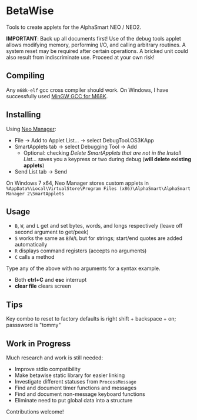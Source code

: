 BetaWise
========
Tools to create applets for the AlphaSmart NEO / NEO2.

**IMPORTANT**: Back up all documents first! Use of the debug tools applet
allows modifying memory, performing I/O, and calling arbitrary routines. A
system reset may be required after certain operations. A bricked unit could
also result from indiscriminate use. Proceed at your own risk!

Compiling
---------
Any `m68k-elf` gcc cross compiler should work. On Windows, I have successfully
used [MinGW GCC for M68K](https://sourceforge.net/projects/mingw-gcc-68k-elf/).

Installing
----------
Using [Neo Manager](https://support.renaissance.com/techkb/techkb/13002475e.asp):
* File → Add to Applet List... → select DebugTool.OS3KApp
* SmartApplets tab → select Debugging Tool → Add
  * Optional: checking *Delete SmartApplets that are not in the Install List…* saves you a keypress or two during debug (**will delete existing applets**)
* Send List tab → Send

On Windows 7 x64, Neo Manager stores custom applets in `%AppData%\Local\VirtualStore\Program Files (x86)\AlphaSmart\AlphaSmart Manager 2\SmartApplets`

Usage
-----
* `B`, `W`, and `L` get and set bytes, words, and longs respectively (leave off second argument to get/peek)
* `S` works the same as `B`/`W`/`L` but for strings; start/end quotes are added automatically
* `R` displays command registers (accepts no arguments)
* `C` calls a method

Type any of the above with no arguments for a syntax example.

* Both **ctrl+C** and **esc** interrupt
* **clear file** clears screen

Tips
----
Key combo to reset to factory defaults is right shift + backspace + on; passsword is "tommy"

Work in Progress
----------------
Much research and work is still needed:
* Improve stdio compatibility
* Make betawise static library for easier linking
* Investigate different statuses from `ProcessMessage`
* Find and document timer functions and messages
* Find and document non-message keyboard functions
* Eliminate need to put global data into a structure

Contributions welcome!
